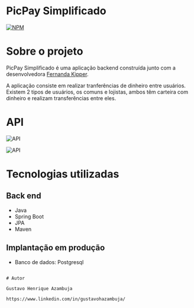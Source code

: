 # PicPay Simplificado 
[![NPM](https://img.shields.io/npm/l/react)](https://github.com/devsuperior/sds1-wmazoni/blob/master/LICENSE) 

# Sobre o projeto

PicPay Simplificado é uma aplicação backend construída junto com a desenvolvedora [Fernanda Kipper](https://www.youtube.com/@kipperdev).

A aplicação consiste em realizar tranferências de dinheiro entre usuários. Existem 2 tipos de usuários, os comuns e lojistas, ambos têm carteira com dinheiro e realizam transferências entre eles.

# API
![API](https://github.com/gustavoHazambuja/Images/blob/main/PicPaySimplificado/PostUser.png)

![API](https://github.com/gustavoHazambuja/Images/blob/main/PicPaySimplificado/PostTransaction.png)

# Tecnologias utilizadas
## Back end
- Java
- Spring Boot
- JPA
- Maven
## Implantação em produção
- Banco de dados: Postgresql

```

# Autor

Gustavo Henrique Azambuja

https://www.linkedin.com/in/gustavohazambuja/

